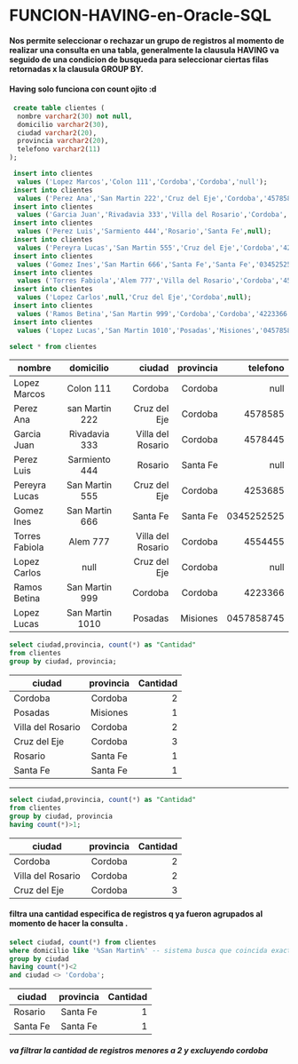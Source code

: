 # FUNCION-HAVING-en-Oracle-SQL
#### Nos permite seleccionar o rechazar un grupo de registros al momento de realizar una consulta en una tabla, generalmente la clausula HAVING va seguido de una condicion de busqueda para seleccionar ciertas filas retornadas x la clausula GROUP BY.
#### Having solo funciona con count ojito :d

```sql
 create table clientes (
  nombre varchar2(30) not null,
  domicilio varchar2(30),
  ciudad varchar2(20),
  provincia varchar2(20),
  telefono varchar2(11)
);

 insert into clientes
  values ('Lopez Marcos','Colon 111','Cordoba','Cordoba','null');
 insert into clientes
  values ('Perez Ana','San Martin 222','Cruz del Eje','Cordoba','4578585');
 insert into clientes
  values ('Garcia Juan','Rivadavia 333','Villa del Rosario','Cordoba','4578445');
 insert into clientes
  values ('Perez Luis','Sarmiento 444','Rosario','Santa Fe',null);
 insert into clientes
  values ('Pereyra Lucas','San Martin 555','Cruz del Eje','Cordoba','4253685');
 insert into clientes
  values ('Gomez Ines','San Martin 666','Santa Fe','Santa Fe','0345252525');
 insert into clientes
  values ('Torres Fabiola','Alem 777','Villa del Rosario','Cordoba','4554455');
 insert into clientes
  values ('Lopez Carlos',null,'Cruz del Eje','Cordoba',null);
 insert into clientes
  values ('Ramos Betina','San Martin 999','Cordoba','Cordoba','4223366');
 insert into clientes
  values ('Lopez Lucas','San Martin 1010','Posadas','Misiones','0457858745');
 ```
 
 ```sql
 select * from clientes
 ```
 
 | nombre            | domicilio           |   ciudad   |  provincia   |  telefono   |  
 | ------------------|:----------------:|----------------:| ---------:| -----------:| 
 | Lopez Marcos | Colon 111|  Cordoba |Cordoba | null |
 | Perez Ana | san Martin 222| Cruz del Eje   |Cordoba | 4578585 |
 | Garcia Juan | Rivadavia 333 |  Villa del Rosario  | Cordoba | 4578445 |
 | Perez Luis | Sarmiento 444 |  Rosario   | Santa Fe | null | 
 | Pereyra Lucas | San Martin 555 | Cruz del Eje   |Cordoba  | 4253685 |
 | Gomez Ines| San Martin 666 |  Santa Fe  |Santa Fe  | 0345252525 |
 | Torres Fabiola | Alem 777 |  Villa del Rosario | Cordoba | 4554455 | 
 | Lopez Carlos | null |  Cruz del Eje | Cordoba | null |
 | Ramos Betina | San Martin 999 |  Cordoba | Cordoba | 4223366 |
 | Lopez Lucas |  San Martin 1010   | Posadas       |  Misiones        | 0457858745|
 
 ```sql
select ciudad,provincia, count(*) as "Cantidad"
from clientes
group by ciudad, provincia;
```

|   ciudad   |  provincia   |  Cantidad   |  
| ------------------|:----------------:|----------------:|
| Cordoba |  Cordoba | 2 |
| Posadas |  Misiones | 1 |
| Villa del Rosario | Cordoba | 2 |
| Cruz del Eje   |Cordoba | 3 |
|  Rosario   | Santa Fe | 1 |
|  Santa Fe  |Santa Fe  | 1| 

____

 ```sql
select ciudad,provincia, count(*) as "Cantidad"
from clientes
group by ciudad, provincia
having count(*)>1;
```
|   ciudad   |  provincia   |  Cantidad   |  
| ------------------|:----------------:|----------------:|
| Cordoba |  Cordoba | 2 |
| Villa del Rosario | Cordoba | 2 |
| Cruz del Eje   |Cordoba | 3 |

#### filtra una cantidad especifica de registros q ya fueron agrupados al momento de hacer la consulta .

``` sql
select ciudad, count(*) from clientes
where domicilio like '%San Martin%' -- sistema busca que coincida exactamente todo el texto
group by ciudad
having count(*)<2
and ciudad <> 'Cordoba';
```
|   ciudad   |  provincia   |  Cantidad   |  
| ------------------|:----------------:|----------------:|
|  Rosario   | Santa Fe | 1 |
|  Santa Fe  |Santa Fe  | 1| 

##### va filtrar la cantidad de registros menores a 2 y excluyendo cordoba
